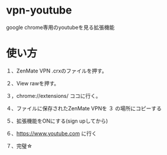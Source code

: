 # vpn-youtube
google chrome専用のyoutubeを見る拡張機能

# 使い方

１、ZenMate VPN .crxのファイルを押す。

２、View rawを押す。

３，chrome://extensions/
ココに行く。

４、ファイルに保存されたZenMate VPNを ３ の場所にコピーする

５、拡張機能をONにする(sign upしてから)

６、https://www.youtube.com
に行く

７、完璧☆
